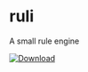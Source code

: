 # ruli
A small rule engine

[ ![Download](https://api.bintray.com/packages/mediavrog/maven/ruli/images/download.svg) ](https://bintray.com/mediavrog/maven/ruli/_latestVersion)